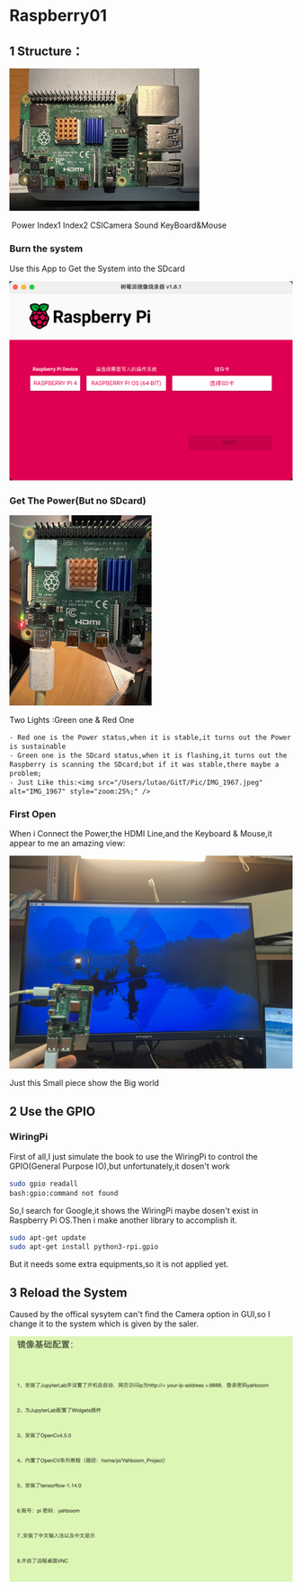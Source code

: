 # Raspberry01

## 1 Structure：

<img src="../../Pic/Raspberry_Structure.JPG" alt="Raspberry_Structure" style="zoom:33%;" />

​       	Power         Index1                Index2        CSICamera  Sound		KeyBoard&Mouse

### Burn the system

Use this App to Get the System into the SDcard

<img src="../../Pic/image-20231201151521207.png" alt="image-20231201151521207" style="zoom:50%;" />

### Get The Power(But no SDcard)

<img src="../../Pic/IMG_1966.jpeg" alt="IMG_1966" style="zoom: 33%;" />

Two Lights :Green one & Red One

	- Red one is the Power status,when it is stable,it turns out the Power is sustainable
	- Green one is the SDcard status,when it is flashing,it turns out the Raspberry is scanning the SDcard;but if it was stable,there maybe a problem;
	- Just Like this:<img src="/Users/lutao/GitT/Pic/IMG_1967.jpeg" alt="IMG_1967" style="zoom:25%;" />

### First Open

When i Connect the Power,the HDMI Line,and the Keyboard & Mouse,it appear to me an amazing view:

![IMG_1970](../../Pic/IMG_1970.jpeg)

Just this Small piece show the Big world 



## 2 Use the GPIO 

### WiringPi

First of all,I just simulate the book to use the WiringPi to control the GPIO(General Purpose IO),but unfortunately,it dosen't work

```bash
sudo gpio readall
bash:gpio:command not found
```

So,I search for Google,it shows the WiringPi maybe dosen't exist in Raspberry Pi OS.Then i make another library to accomplish it.

```bash
sudo apt-get update
sudo apt-get install python3-rpi.gpio
```

But it needs some extra equipments,so it is not applied yet.

## 3 Reload the System

Caused by the offical sysytem can't find the Camera option in GUI,so I change it to the system which is given by the saler.

<img src="../../Pic/image-20231204193215194.png" alt="image-20231204193215194" style="zoom:50%;" />